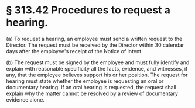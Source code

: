# § 313.42   Procedures to request a hearing.

(a) To request a hearing, an employee must send a written request to the Director. The request must be received by the Director within 30 calendar days after the employee's receipt of the Notice of Intent. 


(b) The request must be signed by the employee and must fully identify and explain with reasonable specificity all the facts, evidence, and witnesses, if any, that the employee believes support his or her position. The request for hearing must state whether the employee is requesting an oral or documentary hearing. If an oral hearing is requested, the request shall explain why the matter cannot be resolved by a review of documentary evidence alone. 




